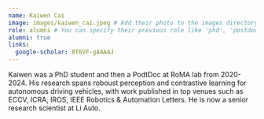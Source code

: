 ```yaml
---
name: Kaiwen Cai
image: images/kaiwen_cai.jpeg # Add their photo to the images directory
role: alumni # You can specify their previous role like 'phd', 'postdoc', etc.
alumni: true
links:
  google-scholar: 8T6VF-gAAAAJ
---
```


Kaiwen was a PhD student and then a PodtDoc at RoMA lab from 2020-2024. His research spans roboust perception and contrastive learning for autonomous driving vehicles, with work published in top venues such as ECCV, ICRA, IROS, IEEE Robotics & Automation Letters.
He is now a senior research scientist at Li Auto.